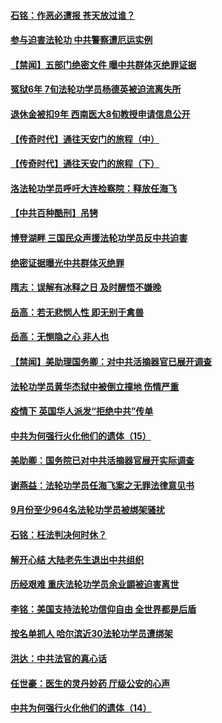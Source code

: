 #### [石铭：作恶必遭报 苍天放过谁？](../pages/prog424/a102972020.md) 
#### [参与迫害法轮功 中共警察遭厄运实例](../pages/prog424/a102971867.md) 
#### [【禁闻】五部门绝密文件 曝中共群体灭绝罪证据](../pages/prog424/a102971658.md) 
#### [冤狱6年 7旬法轮功学员杨德英被迫流离失所](../pages/prog424/a102970762.md) 
#### [退休金被扣9年 西南医大8旬教授申请信息公开](../pages/prog424/a102970759.md) 
#### [【传奇时代】通往天安门的旅程（中）](../pages/prog424/a102970169.md) 
#### [【传奇时代】通往天安门的旅程（下）](../pages/prog424/a102970163.md) 
#### [洛法轮功学员呼吁大连检察院：释放任海飞](../pages/prog424/a102969857.md) 
#### [【中共百种酷刑】吊铐](../pages/prog424/a102969827.md) 
#### [博登湖畔 三国民众声援法轮功学员反中共迫害](../pages/prog424/a102969803.md) 
#### [绝密证据曝光中共群体灭绝罪](../pages/prog424/a102969446.md) 
#### [隋志：误解有冰释之日 及时醒悟不嫌晚](../pages/prog424/a102968950.md) 
#### [岳高：若无悲悯人性 即无别于禽兽](../pages/prog424/a102968541.md) 
#### [岳高：无恻隐之心 非人也](../pages/prog424/a102968156.md) 
#### [【禁闻】美助理国务卿：对中共活摘器官已展开调查](../pages/prog424/a102967762.md) 
#### [法轮功学员黄华杰狱中被倒立撞地 伤情严重](../pages/prog424/a102967198.md) 
#### [疫情下 英国华人派发“拒绝中共”传单](../pages/prog424/a102967173.md) 
#### [中共为何强行火化他们的遗体（15）](../pages/prog424/a102966369.md) 
#### [美助卿：国务院已对中共活摘器官展开实际调查](../pages/prog424/a102966019.md) 
#### [谢燕益：法轮功学员任海飞案之无罪法律意见书](../pages/prog424/a102965321.md) 
#### [9月份至少964名法轮功学员被绑架骚扰](../pages/prog424/a102965280.md) 
#### [石铭：枉法判决何时休？](../pages/prog424/a102964615.md) 
#### [解开心结 大陆老先生退出中共组织](../pages/prog424/a102964417.md) 
#### [历经艰难 重庆法轮功学员余业顗被迫害离世](../pages/prog424/a102963098.md) 
#### [李铭：美国支持法轮功信仰自由 全世界都是后盾](../pages/prog424/a102963547.md) 
#### [按名单抓人 哈尔滨近30法轮功学员遭绑架](../pages/prog424/a102963477.md) 
#### [洪达：中共法官的真心话](../pages/prog424/a102963197.md) 
#### [任世豪：医生的灵丹妙药 厅级公安的心声](../pages/prog424/a102962892.md) 
#### [中共为何强行火化他们的遗体（14）](../pages/prog424/a102962893.md) 
